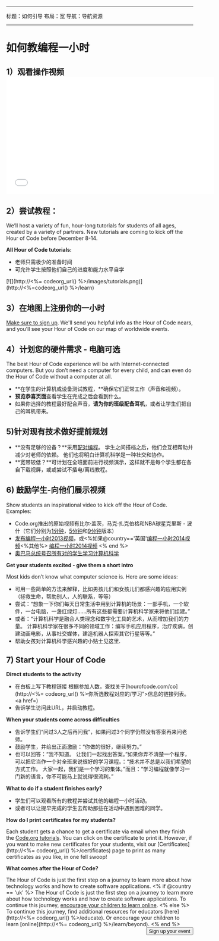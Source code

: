 * * *

标题：如何引导 布局：宽 导航：导航资源

* * *

<div class="row">
  <h1 class="col-sm-6">
    如何教编程一小时
  </h1>
</div>

</div>

## 1）观看操作视频 <iframe width="560" height="315" src="//www.youtube.com/embed/tQeSke4hIds" frameborder="0" allowfullscreen></iframe>
## 2）尝试教程：

We’ll host a variety of fun, hour-long tutorials for students of all ages, created by a variety of partners. New tutorials are coming to kick off the Hour of Code before December 8-14.

**All Hour of Code tutorials:**

  * 老师只需极少的准备时间
  * 可允许学生按照他们自己的进度和能力水平自学

[![](http://<%= codeorg_url() %>/images/tutorials.png)](http://<%=codeorg_url() %>/learn)

## 3）在地图上注册你的一小时

[Make sure to sign up](<%= hoc_uri('/') %>). We'll send you helpful info as the Hour of Code nears, and you'll see your Hour of Code on our map of worldwide events.

## 4）计划您的硬件需求 - 电脑可选

The best Hour of Code experience will be with Internet-connected computers. But you don’t need a computer for every child, and can even do the Hour of Code without a computer at all.

  * **在学生的计算机或设备测试教程，**确保它们正常工作（声音和视频）。
  * **预览恭喜页面**查看学生在完成之后会看到什么。 
  * 如果你选择的教程最好配合声音，**请为你的班级配备耳机**，或者让学生们把自己的耳机带来。

## 5)针对现有技术做好提前规划

  * **没有足够的设备？**采用[配对编程](http://www.ncwit.org/resources/pair-programming-box-power-collaborative-learning)。 学生之间搭档之后，他们会互相帮助并减少对老师的依赖。 他们也将明白计算机科学是一种社交和协作。
  * **宽带较低？**可计划在全班面前进行视频演示，这样就不是每个学生都在各自下载视屏，或或尝试不插电/离线教程。

## 6) 鼓励学生-向他们展示视频

Show students an inspirational video to kick off the Hour of Code. Examples:

  * Code.org推出的原始视频有比尔·盖茨，马克·扎克伯格和NBA球星克里斯 - 波什（它们分别为[1分钟](https://www.youtube.com/watch?v=qYZF6oIZtfc)，[5分钟](https://www.youtube.com/watch?v=nKIu9yen5nc)和[9分钟](https://www.youtube.com/watch?v=dU1xS07N-FA)版本）
  * [发布编程一小时2013视频](https://www.youtube.com/watch?v=FC5FbmsH4fw)，或<%如果@country=='英国'[编程一小时2014视频](https://www.youtube.com/watch?v=96B5-JGA9EQ)<%其他%> [编程一小时2014视频](https://www.youtube.com/watch?v=rH7AjDMz_dc&index=2&list=PLzdnOPI1iJNe1WmdkMG-Ca8cLQpdEAL7Q) <% end %>
  * [奥巴马总统号召所有对的学生学习计算机科学](https://www.youtube.com/watch?v=6XvmhE1J9PY)

**Get your students excited - give them a short intro**

Most kids don’t know what computer science is. Here are some ideas:

  * 可用一些简单的方法来解释，比如男孩儿们和女孩儿们都感兴趣的应用实例（拯救生命，帮助别人，人的联系，等等）
  * 尝试：“想象一下你们每天日常生活中用到计算机的场景：一部手机，一个软件，一台电脑，一盏红绿灯……所有这些都需要计算机科学家来将他们组建。”
  * 或者：“计算机科学是融合人类理念和数字化工具的艺术，从而增加我们的力量。 计算机科学家在很多不同的领域工作：编写手机应用程序，治疗疾病，创建动画电影，从事社交媒体，建造机器人探索其它行星等等。”
  * 帮助女孩对计算机科学感兴趣的小贴士见这里. 

## 7) Start your Hour of Code

**Direct students to the activity**

  * 在白板上写下教程链接 根据参加人数，查找关于[hourofcode.com/co](http://<%= codeorg_url() %>你所选教程对应的/学习”>信息的链接列表。 <a href=)
  * 告诉学生访问此URL，并启动教程。

**When your students come across difficulties**

  * 告诉学生们“问过3人之后再问我”，如果问过3个同学仍然没有答案再来问老师。
  * 鼓励学生，并给出正面激励：“你做的很好，继续努力。”
  * 也可以回答：“我不知道。 让我们一起找出答案。”如果你弄不清楚一个程序，可以把它当作一个对全班来说很好的学习课程。：“技术并不总是以我们希望的方式工作。 大家一起，我们是一个学习的集体。”而且：“学习编程就像学习一门新的语言，你不可能马上就说得很流利。”

**What to do if a student finishes early?**

  * 学生们可以观看所有的教程并尝试其他的编程一小时活动。
  * 或者可以让提早完成的学生去帮助那些在活动中遇到困难的同学。

**How do I print certificates for my students?**

Each student gets a chance to get a certificate via email when they finish the [Code.org tutorials](http://studio.code.org). You can click on the certificate to print it. However, if you want to make new certificates for your students, visit our [Certificates](http://<%= codeorg_url() %>/certificates) page to print as many certificates as you like, in one fell swoop!

**What comes after the Hour of Code?**

The Hour of Code is just the first step on a journey to learn more about how technology works and how to create software applications. <% if @country == 'uk' %> The Hour of Code is just the first step on a journey to learn more about how technology works and how to create software applications. To continue this journey, [encourage your children to learn online](http://uk.code.org/learn/beyond). <% else %> To continue this journey, find additional resources for educators [here](http://<%= codeorg_url() %>/educate). Or encourage your children to learn [online](http://<%= codeorg_url() %>/learn/beyond). <% end %> <a style="display: block" href="<%= hoc_uri('/#join') %>"><button style="float: right;">Sign up your event</button></a>